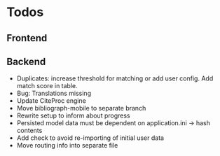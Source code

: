Todos
=====

Frontend
--------


Backend
-------
- Duplicates: increase threshold for matching or add user config. Add match score in table.
- Bug: Translations missing
- Update CiteProc engine
- Move bibliograph-mobile to separate branch
- Rewrite setup to inform about progress
- Persisted model data must be dependent on application.ini -> hash contents
- Add check to avoid re-importing of initial user data
- Move routing info into separate file

